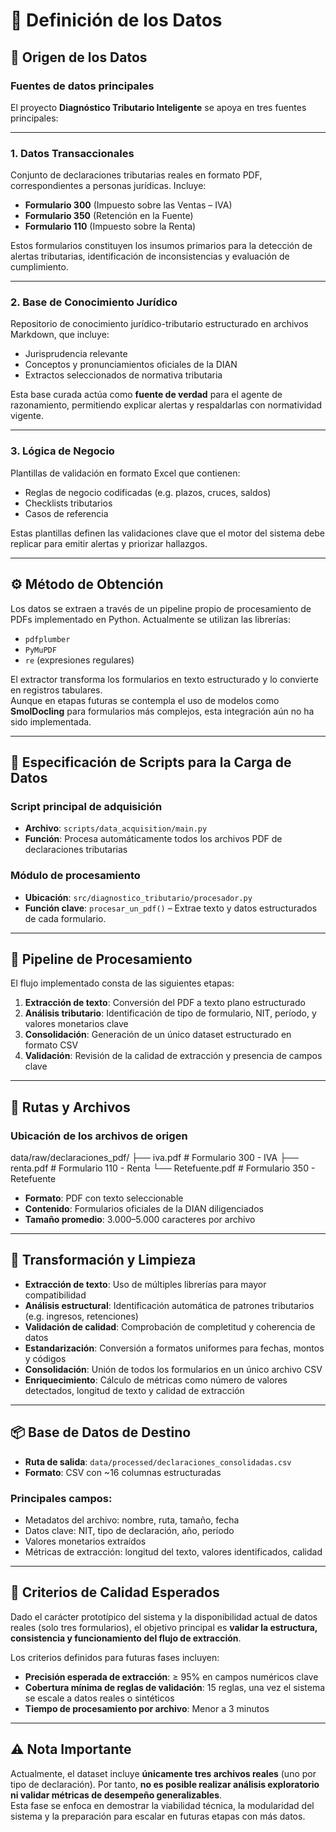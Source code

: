 # 📄 Definición de los Datos

## 🧭 Origen de los Datos

### Fuentes de datos principales

El proyecto **Diagnóstico Tributario Inteligente** se apoya en tres fuentes principales:

---

### 1. Datos Transaccionales

Conjunto de declaraciones tributarias reales en formato PDF, correspondientes a personas jurídicas. Incluye:

- **Formulario 300** (Impuesto sobre las Ventas – IVA)
- **Formulario 350** (Retención en la Fuente)
- **Formulario 110** (Impuesto sobre la Renta)

Estos formularios constituyen los insumos primarios para la detección de alertas tributarias, identificación de inconsistencias y evaluación de cumplimiento.

---

### 2. Base de Conocimiento Jurídico

Repositorio de conocimiento jurídico-tributario estructurado en archivos Markdown, que incluye:

- Jurisprudencia relevante
- Conceptos y pronunciamientos oficiales de la DIAN
- Extractos seleccionados de normativa tributaria

Esta base curada actúa como **fuente de verdad** para el agente de razonamiento, permitiendo explicar alertas y respaldarlas con normatividad vigente.

---

### 3. Lógica de Negocio

Plantillas de validación en formato Excel que contienen:

- Reglas de negocio codificadas (e.g. plazos, cruces, saldos)
- Checklists tributarios
- Casos de referencia

Estas plantillas definen las validaciones clave que el motor del sistema debe replicar para emitir alertas y priorizar hallazgos.

---

## ⚙️ Método de Obtención

Los datos se extraen a través de un pipeline propio de procesamiento de PDFs implementado en Python. Actualmente se utilizan las librerías:

- `pdfplumber`
- `PyMuPDF`
- `re` (expresiones regulares)

El extractor transforma los formularios en texto estructurado y lo convierte en registros tabulares.  
Aunque en etapas futuras se contempla el uso de modelos como **SmolDocling** para formularios más complejos, esta integración aún no ha sido implementada.

---

## 📜 Especificación de Scripts para la Carga de Datos

### Script principal de adquisición

- **Archivo**: `scripts/data_acquisition/main.py`  
- **Función**: Procesa automáticamente todos los archivos PDF de declaraciones tributarias

### Módulo de procesamiento

- **Ubicación**: `src/diagnostico_tributario/procesador.py`  
- **Función clave**: `procesar_un_pdf()` – Extrae texto y datos estructurados de cada formulario.

---

## 🔄 Pipeline de Procesamiento

El flujo implementado consta de las siguientes etapas:

1. **Extracción de texto**: Conversión del PDF a texto plano estructurado
2. **Análisis tributario**: Identificación de tipo de formulario, NIT, período, y valores monetarios clave
3. **Consolidación**: Generación de un único dataset estructurado en formato CSV
4. **Validación**: Revisión de la calidad de extracción y presencia de campos clave

---

## 📁 Rutas y Archivos

### Ubicación de los archivos de origen
   data/raw/declaraciones_pdf/
   ├── iva.pdf          # Formulario 300 - IVA
   ├── renta.pdf        # Formulario 110 - Renta
   └── Retefuente.pdf   # Formulario 350 - Retefuente

- **Formato**: PDF con texto seleccionable
- **Contenido**: Formularios oficiales de la DIAN diligenciados
- **Tamaño promedio**: 3.000–5.000 caracteres por archivo

---

## 🔧 Transformación y Limpieza

- **Extracción de texto**: Uso de múltiples librerías para mayor compatibilidad
- **Análisis estructural**: Identificación automática de patrones tributarios (e.g. ingresos, retenciones)
- **Validación de calidad**: Comprobación de completitud y coherencia de datos
- **Estandarización**: Conversión a formatos uniformes para fechas, montos y códigos
- **Consolidación**: Unión de todos los formularios en un único archivo CSV
- **Enriquecimiento**: Cálculo de métricas como número de valores detectados, longitud de texto y calidad de extracción

---

## 📦 Base de Datos de Destino

- **Ruta de salida**: `data/processed/declaraciones_consolidadas.csv`
- **Formato**: CSV con ~16 columnas estructuradas

### Principales campos:

- Metadatos del archivo: nombre, ruta, tamaño, fecha
- Datos clave: NIT, tipo de declaración, año, período
- Valores monetarios extraídos
- Métricas de extracción: longitud del texto, valores identificados, calidad

---

## 🎯 Criterios de Calidad Esperados

Dado el carácter prototípico del sistema y la disponibilidad actual de datos reales (solo tres formularios), el objetivo principal es **validar la estructura, consistencia y funcionamiento del flujo de extracción**.

Los criterios definidos para futuras fases incluyen:

- **Precisión esperada de extracción**: ≥ 95% en campos numéricos clave
- **Cobertura mínima de reglas de validación**: 15 reglas, una vez el sistema se escale a datos reales o sintéticos
- **Tiempo de procesamiento por archivo**: Menor a 3 minutos

---

## ⚠️ Nota Importante

Actualmente, el dataset incluye **únicamente tres archivos reales** (uno por tipo de declaración). Por tanto, **no es posible realizar análisis exploratorio ni validar métricas de desempeño generalizables**.  
Esta fase se enfoca en demostrar la viabilidad técnica, la modularidad del sistema y la preparación para escalar en futuras etapas con más datos.
